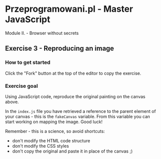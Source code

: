# Przeprogramowani.pl - Master JavaScript

Module II. - Browser without secrets

## Exercise 3 - Reproducing an image

### How to get started

Click the "Fork" button at the top of the editor to copy the exercise.

### Exercise goal

Using JavaScript code, reproduce the original painting on the canvas above.

In the `index.js` file you have retrieved a reference to the parent element of your canvas - this is the `fakeCanvas` variable. From this variable you can start working on mapping the image. Good luck!

Remember - this is a science, so avoid shortcuts:

* don't modify the HTML code structure
* don't modify the CSS styles
* don't copy the original and paste it in place of the canvas ;)

